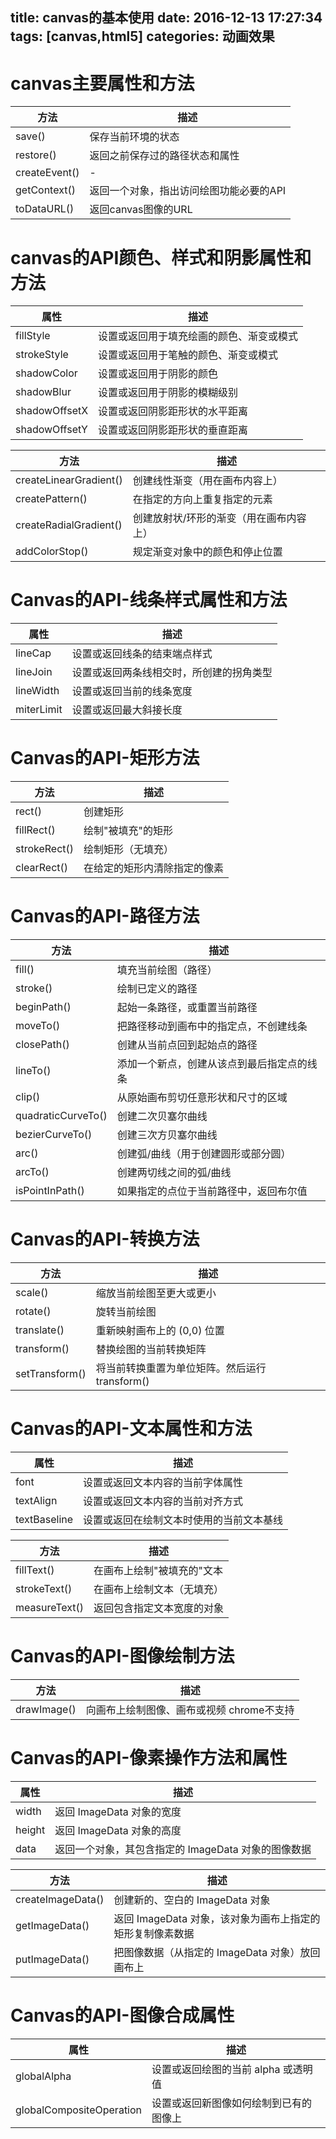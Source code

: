 title: canvas的基本使用
date: 2016-12-13 17:27:34
tags: [canvas,html5]
categories: 动画效果
---

# canvas主要属性和方法

|   方法 |  描述 | 
| ---------- | ----------- |
|save()   |                        保存当前环境的状态|
|restore()   |                        返回之前保存过的路径状态和属性|
|createEvent()   |     - |
|getContext()  |                 返回一个对象，指出访问绘图功能必要的API|
|toDataURL()  |                 返回canvas图像的URL|

# canvas的API颜色、样式和阴影属性和方法

|属性        |                       描述|
| ------------ | ------------- |
|fillStyle  |                         设置或返回用于填充绘画的颜色、渐变或模式|
|strokeStyle |                  设置或返回用于笔触的颜色、渐变或模式|
|shadowColor |                  设置或返回用于阴影的颜色|
|shadowBlur  |                 设置或返回用于阴影的模糊级别|
|shadowOffsetX  |         设置或返回阴影距形状的水平距离|
|shadowOffsetY  |         设置或返回阴影距形状的垂直距离|

|方法     |                                      描述|
| --------------- | ---------------- |
|createLinearGradient()    |       创建线性渐变（用在画布内容上）|
|createPattern()     |              在指定的方向上重复指定的元素|
|createRadialGradient()   |        创建放射状/环形的渐变（用在画布内容上）|
|addColorStop()     |              规定渐变对象中的颜色和停止位置|

# Canvas的API-线条样式属性和方法

|属性   |                                 描述|
| ----------- | ----------- |
|lineCap   |                         设置或返回线条的结束端点样式|
|lineJoin  |                          设置或返回两条线相交时，所创建的拐角类型|
|lineWidth  |                          设置或返回当前的线条宽度|
|miterLimit |                           设置或返回最大斜接长度|

# Canvas的API-矩形方法

|方法   |                            描述|
| ------------ | -------------- |
|rect()   |                         创建矩形|
|fillRect()   |                         绘制"被填充"的矩形|
|strokeRect()    |                绘制矩形（无填充）|
|clearRect()       |             在给定的矩形内清除指定的像素|

# Canvas的API-路径方法

|方法      |                              描述|
| -------------- | ---------------- |
|fill()   |                                 填充当前绘图（路径）|
|stroke() |                           绘制已定义的路径|
|beginPath()  |                  起始一条路径，或重置当前路径|
|moveTo()   |                         把路径移动到画布中的指定点，不创建线条|
|closePath()  |                  创建从当前点回到起始点的路径|
|lineTo()     |                       添加一个新点，创建从该点到最后指定点的线条|
|clip()       |                             从原始画布剪切任意形状和尺寸的区域|
|quadraticCurveTo() |           创建二次贝塞尔曲线|
|bezierCurveTo()    |        创建三次方贝塞尔曲线|
|arc()              |                      创建弧/曲线（用于创建圆形或部分圆）|
|arcTo()            |                创建两切线之间的弧/曲线|
|isPointInPath()    |          如果指定的点位于当前路径中，返回布尔值|

# Canvas的API-转换方法

|方法   |                           描述|
| ------------ | ----------- |
|scale()   |                        缩放当前绘图至更大或更小|
|rotate()  |                         旋转当前绘图|
|translate() |                  重新映射画布上的 (0,0) 位置|
|transform()  |                 替换绘图的当前转换矩阵|
|setTransform()   |                将当前转换重置为单位矩阵。然后运行 transform()|

# Canvas的API-文本属性和方法

|属性          |                  描述|
| --------- | ---------- |
|font          |                        设置或返回文本内容的当前字体属性|
|textAlign    |                      设置或返回文本内容的当前对齐方式|
|textBaseline  |                设置或返回在绘制文本时使用的当前文本基线|

|方法               |                   描述|
| ---------- | ---------- |
|fillText()        |                  在画布上绘制"被填充的"文本|
|strokeText()      |            在画布上绘制文本（无填充）|
|measureText()     |       返回包含指定文本宽度的对象|

# Canvas的API-图像绘制方法

|方法    |                         描述|
| --------- | ------- |
|drawImage() |                 向画布上绘制图像、画布或视频  chrome不支持|

# Canvas的API-像素操作方法和属性

|属性              |                描述|
| ---------- | --------- |
|width             |             返回 ImageData 对象的宽度|
|height            |              返回 ImageData 对象的高度|
|data              |                    返回一个对象，其包含指定的 ImageData 对象的图像数据|

|方法               |            描述|
| ---------- | --------- |
|createImageData()  |        创建新的、空白的 ImageData 对象|
|getImageData()     |     返回 ImageData 对象，该对象为画布上指定的矩形复制像素数据|
|putImageData()     |     把图像数据（从指定的 ImageData 对象）放回画布上|

# Canvas的API-图像合成属性

|属性      |                            描述|
| -------- | -------- |
|globalAlpha    |              设置或返回绘图的当前 alpha 或透明值|
|globalCompositeOperation  |      设置或返回新图像如何绘制到已有的图像上|


